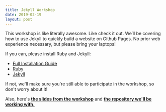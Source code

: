 ```yaml
---
title: Jekyll Workshop
date: 2019-02-19
layout: post
---
```

This workshop is like literally awesome. Like check it out.
We’ll be covering how to use Jekyll to quickly build a website on Github Pages.
No prior web experience necessary, but please bring your laptops!

If you can, please install Ruby and Jekyll:
- [Full Installation Guide][install-guide]
- [Ruby][install-ruby]
- [Jekyll][install-jekyll]

If not, we'll make sure you're still able to participate in the workshop, so don't worry about it!

Also, here's [**the slides from the workshop**][workshop-slides] and [**the repository we'll be working with.**][workshop-repo]

[install-guide]: https://github.com/BUGS-NYU/bugs-nyu.github.io/blob/master/docs/JEKYLL_SETUP.md
[install-ruby]: https://www.ruby-lang.org/en/
[install-jekyll]: https://jekyllrb.com/
[workshop-slides]: https://docs.google.com/presentation/d/19O02mLIHRZZ3W_oeQ4gBBfSz4B6OmRM4DBWSTUev00o/edit?usp=sharing
[workshop-repo]: https://github.com/BUGS-NYU/jekyll-workshop
